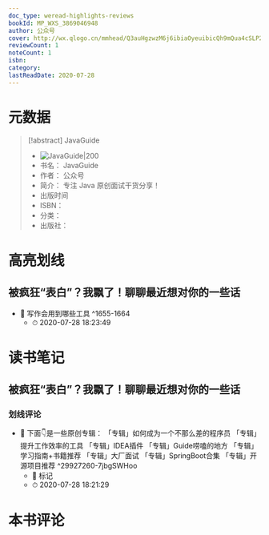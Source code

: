 ```yaml
---
doc_type: weread-highlights-reviews
bookId: MP_WXS_3869046948
author: 公众号
cover: http://wx.qlogo.cn/mmhead/Q3auHgzwzM6j6ibiaOyeuibicQh9mQua4cSLP2fax8vNW25Wm8ic6kUQFlQ/0
reviewCount: 1
noteCount: 1
isbn: 
category: 
lastReadDate: 2020-07-28
---
```

# 元数据
> [!abstract] JavaGuide
> - ![ JavaGuide|200](http://wx.qlogo.cn/mmhead/Q3auHgzwzM6j6ibiaOyeuibicQh9mQua4cSLP2fax8vNW25Wm8ic6kUQFlQ/0)
> - 书名： JavaGuide
> - 作者： 公众号
> - 简介： 专注 Java 原创面试干货分享！
> - 出版时间 
> - ISBN： 
> - 分类： 
> - 出版社： 

# 高亮划线

## 被疯狂“表白”？我飘了！聊聊最近想对你的一些话


- 📌 写作会用到哪些工具 ^1655-1664
    - ⏱ 2020-07-28 18:23:49 
# 读书笔记

## 被疯狂“表白”？我飘了！聊聊最近想对你的一些话

### 划线评论
- 📌 下面👇是一些原创专辑：
「专辑」如何成为一个不那么差的程序员
「专辑」提升工作效率的工具
「专辑」IDEA插件
「专辑」Guide唠嗑的地方
「专辑」学习指南+书籍推荐
「专辑」大厂面试
「专辑」SpringBoot合集
「专辑」开源项目推荐  ^29927260-7jbgSWHoo
    - 💭 标记
    - ⏱ 2020-07-28 18:21:29
   
# 本书评论
